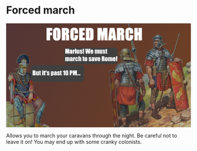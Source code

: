 # Forced march
<img align="center" src="https://raw.githubusercontent.com/AriAlavi/Rimworld-ForcedMarch/main/About/preview.png" alt="Title image">

Allows you to march your caravans through the night. Be careful not to leave it on! You may end up with some cranky colonists.
